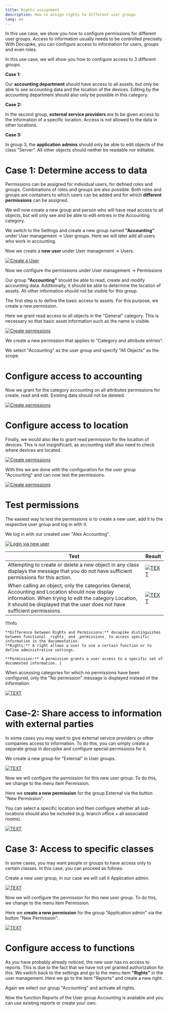 ```yaml
---
title: Rights assignment
description: How to assign rights to different user groups
lang: en
---
```


In this use case, we show you how to configure permissions for different user groups. Access to information usually needs to be controlled precisely. With Docupike, you can configure access to information for users, groups and even roles.

In this use case, we will show you how to configure access to 3 different groups.

**Case 1:**

Our **accounting department** should have access to all assets, but only be able to see accounting data and the location of the devices. Editing by the accounting department should also only be possible in this category.

**Case 2:**

In the second group, **external service providers** are to be given access to the information of a specific location. Access is not allowed to the data in other locations.

**Case 3:**

In group 3, the **application**  **admins** should only be able to edit objects of the class "Server". All other objects should neither be readable nor editable.

# Case 1: Determine access to data

Permissions can be assigned for individual users, for defined roles and groups. Combinations of roles and groups are also possible. Both roles and groups are containers to which users can be added and for which **different permissions** can be assigned.

We will now create a new group and person who will have read access to all objects, but will only see and be able to edit entries in the Accounting category.

We switch to the Settings and create a new group named **"Accounting"** under User management -\> User groups. Here we will later add all users who work in accounting.

Now we create a **new user** under User management -\> Users.

[![Create a User](/img/screenshots/rights-assignment/create-new-user.png)](/img/screenshots/rights-assignment/create-new-user.png)

Now we configure the permissions under User management -\> Permissions

Our group **"Accounting"** should be able to read, create and modify accounting data. Additionally, it should be able to determine the location of assets. All other information should not be visible for this group.

The first step is to define the basic access to assets. For this purpose, we create a new permission.

Here we grant read access to all objects in the "General" category. This is necessary so that basic asset information such as the name is visible.

[![Create permissions](/img/screenshots/rights-assignment/create-new-permission-accounting.png)](/img/screenshots/rights-assignment/create-new-permission-accounting.png)

We create a new permission that applies to "Category and attribute entries".

We select "Accounting" as the user group and specify "All Objects" as the scope.

# Configure access to accounting

Now we grant for the category accounting on all attributes permissions for create, read and edit. Existing data should not be deleted.

[![Create permissions](/img/screenshots/rights-assignment/create-new-permission-accounting-2.png)](/img/screenshots/rights-assignment/create-new-permission-accounting-2.png)

# Configure access to location

Finally, we would also like to grant read permission for the location of devices. This is not insignificant, as accounting staff also need to check where devices are located.

[![Create permissions](/img/screenshots/rights-assignment/create-new-permission-location.png)](/img/screenshots/rights-assignment/rights-assignment/create-new-permission-location.png)

With this we are done with the configuration for the user group "Accounting" and can now test the permissions.

[![Create permissions](/img/screenshots/rights-assignment/permissions-config-accounting.gif)](/img/screenshots/rights-assignment/permissions-config-accounting.gif)

# Test permissions

The easiest way to test the permissions is to create a new user, add it to the respective user group and log in with it.

We log in with our created user "Alex Accounting".

[![Login via new user](/img/screenshots/rights-assignment/test-permissions.png)](/img/screenshots/rights-assignment/test-permissions.png)

| **Test** | **Result** |
| --- | --- |
| Attempting to create or delete a new object in any class displays the message that you do not have sufficient permissions for this action. | [![TEXT](/img/screenshots//rights-assignment/limited-permissions.png)](/img/screenshots/rights-assignment/limited-permissions.png) |
| When calling an object, only the categories General, Accounting and Location should now display information. When trying to edit the category Location, it should be displayed that the user does not have sufficient permissions. | [![TEXT](/img/screenshots/rights-assignment/no-permissions.png)](/img/screenshots/rights-assignment/no-permissions.png)|

!!!info

    **Difference between Rights and Permissions:** docupike distinguishes between functional _rights_ and _permissions_ to access specific information in the documentation.
    **Rights:** A right allows a user to use a certain function or to define administrative settings.

    **Permission:** A permission grants a user access to a specific set of documented information. |

When accessing categories for which no permissions have been configured, only the "No permission" message is displayed instead of the information.

[![TEXT](/img/screenshots/rights-assignment/display-with-no-permission.png)](/img/screenshots/rights-assignment/display-with-no-permission.png)

# Case-2: Share access to information with external parties

In some cases you may want to give external service providers or other companies access to information. To do this, you can simply create a separate group in docupike and configure special permissions for it.

We create a new group for "External" in User groups.

[![TEXT](/img/screenshots/rights-assignment/create-new-user-group.png)](/img/screenshots/rights-assignment/create-new-user-group.png)

Now we will configure the permission for this new user group. To do this, we change to the menu item Permission.

Here we **create a new permission** for the group External via the button "New Permission".

You can select a specific location and then configure whether all sub-locations should also be included (e.g. branch office + all associated rooms).

[![TEXT](/img/screenshots/rights-assignment/create-new-user-group.png)](/img/screenshots/rights-assignment/create-new-user-group.png)

# Case 3: Access to specific classes

In some cases, you may want people or groups to have access only to certain classes. In this case, you can proceed as follows.

Create a new user group, in our case we will call it Application admin.

[![TEXT](/img/screenshots/rights-assignment/edit-user-group.png)](/img/screenshots/rights-assignment/edit-user-group.png)

Now we will configure the permission for this new user group. To do this, we change to the menu item Permission.

Here we **create a new permission** for the group "Application admin" via the button "New Permission".

[![TEXT](/img/screenshots/rights-assignment/edit-user-group.png)](/img/screenshots/rights-assignment/edit-user-group.png)

# Configure access to functions

As you have probably already noticed, the new user has no access to reports. This is due to the fact that we have not yet granted authorization for this. We switch back to the settings and go to the menu item **"Rights"** in the user management. Here we go to the item "Reports" and create a new right.

Again we select our group "Accounting" and activate all rights.

Now the function Reports of the User group Accounting is available and you can use existing reports or create your own.
